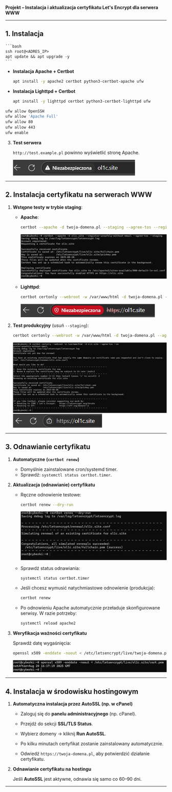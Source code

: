 **Projekt – Instalacja i aktualizacja certyfikatu Let's Encrypt dla serwera WWW**

---

## 1. Instalacja

    ```bash
    ssh root@<ADRES_IP>
    apt update && apt upgrade -y
    ```

- **Instalacja Apache + Certbot**

  ```bash
  apt install -y apache2 certbot python3-certbot-apache ufw
  ```

- **Instalacja Lighttpd + Certbot**

  ```bash
  apt install -y lighttpd certbot python3-certbot-lighttpd ufw
  ```

```bash
ufw allow OpenSSH
ufw allow 'Apache Full'
ufw allow 80
ufw allow 443
ufw enable
```

3. **Test serwera**

   `http://test.example.pl` powinno wyświetlić stronę Apache.

   ![Niezabezpieczony adres strony](img/niezabezpieczona.png)

---

## 2. Instalacja certyfikatu na serwerach WWW

1. **Wstępne testy w trybie staging**:

   - **Apache**:

     ```bash
     certbot --apache -d twoja-domena.pl --staging --agree-tos --register-unsafely-without-email
     ```

     ![Instalacja testowa w środowisku apache](img/apache-certbot-staging.png)

   - **Lighttpd**:

     ```bash
     certbot certonly --webroot -w /var/www/html -d twoja-domena.pl --staging --agree-tos --register-unsafely-without-email
     ```

     ![Niezabezpieczony adres strony](img/niezabezpieczona!.png)

2. **Test produkcyjny** (usuń `--staging`):

   ```bash
   certbot certonly --webroot -w /var/www/html -d twoja-domena.pl --agree-tos --register-unsafely-without-email
   ```

   ![Instalacja w środowisku apache](img/lighttpd-certbot.png)
   ![Bezpieczna strona](img/bezpieczna.png)

---

## 3. Odnawianie certyfikatu

1. **Automatyczne (`certbot renew`)**

   - Domyślnie zainstalowane cron/systemd timer.
   - Sprawdź: `systemctl status certbot.timer`.

2. **Aktualizacja (odnawianie) certyfikatu**

   - Ręczne odnowienie testowe:

     ```bash
     certbot renew --dry-run
     ```

     ![Odnowa certyfikatu testowa (dry-run)](img/dryrun.png)

   - Sprawdź status odnawiania:

     ```bash
     systemctl status certbot.timer
     ```

   - Jeśli chcesz wymusić natychmiastowe odnowienie (produkcja):

     ```bash
     certbot renew
     ```

   - Po odnowieniu Apache automatycznie przeładuje skonfigurowane serwisy. W razie potrzeby:

     ```bash
     systemctl reload apache2
     ```

3. **Weryfikacja ważności certyfikatu**

   Sprawdź datę wygaśnięcia:

   ```bash
   openssl x509 -enddate -noout < /etc/letsencrypt/live/twoja-domena.pl/cert.pem
   ```

   ![Weryfikacja daty wygaśnięcia](img/enddate.png)

---

## 4. Instalacja w środowisku hostingowym

1. **Automatyczna instalacja przez AutoSSL (np. w cPanel)**

   - Zaloguj się do **panelu administracyjnego** (np. cPanel).

   - Przejdź do sekcji **SSL/TLS Status**.

   - Wybierz domeny → kliknij **Run AutoSSL**.

   - Po kilku minutach certyfikat zostanie zainstalowany automatycznie.

   - Odwiedź `https://twoja-domena.pl`, aby potwierdzić działanie certyfikatu.

2. **Odnawianie certyfikatu na hostingu**

   Jeśli **AutoSSL** jest aktywne, odnawia się samo co 60–90 dni.

---
